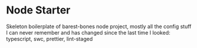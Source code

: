 # Node Starter

Skeleton boilerplate of barest-bones node project, mostly all the config stuff I can never remember and has changed since the last time I looked: typescript, swc, prettier, lint-staged